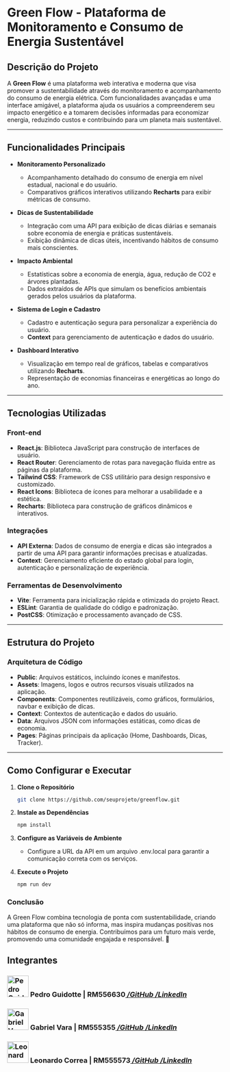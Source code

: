 # Green Flow - Plataforma de Monitoramento e Consumo de Energia Sustentável

## Descrição do Projeto

A **Green Flow** é uma plataforma web interativa e moderna que visa promover a sustentabilidade através do monitoramento e acompanhamento do consumo de energia elétrica. Com funcionalidades avançadas e uma interface amigável, a plataforma ajuda os usuários a compreenderem seu impacto energético e a tomarem decisões informadas para economizar energia, reduzindo custos e contribuindo para um planeta mais sustentável.

---

## Funcionalidades Principais

- **Monitoramento Personalizado**
  - Acompanhamento detalhado do consumo de energia em nível estadual, nacional e do usuário.
  - Comparativos gráficos interativos utilizando **Recharts** para exibir métricas de consumo.

- **Dicas de Sustentabilidade**
  - Integração com uma API para exibição de dicas diárias e semanais sobre economia de energia e práticas sustentáveis.
  - Exibição dinâmica de dicas úteis, incentivando hábitos de consumo mais conscientes.

- **Impacto Ambiental**
  - Estatísticas sobre a economia de energia, água, redução de CO2 e árvores plantadas.
  - Dados extraídos de APIs que simulam os benefícios ambientais gerados pelos usuários da plataforma.

- **Sistema de Login e Cadastro**
  - Cadastro e autenticação segura para personalizar a experiência do usuário.
  - **Context** para gerenciamento de autenticação e dados do usuário.

- **Dashboard Interativo**
  - Visualização em tempo real de gráficos, tabelas e comparativos utilizando **Recharts**.
  - Representação de economias financeiras e energéticas ao longo do ano.

---

## Tecnologias Utilizadas

### Front-end

- **React.js**: Biblioteca JavaScript para construção de interfaces de usuário.
- **React Router**: Gerenciamento de rotas para navegação fluida entre as páginas da plataforma.
- **Tailwind CSS**: Framework de CSS utilitário para design responsivo e customizado.
- **React Icons**: Biblioteca de ícones para melhorar a usabilidade e a estética.
- **Recharts**: Biblioteca para construção de gráficos dinâmicos e interativos.

### Integrações

- **API Externa**: Dados de consumo de energia e dicas são integrados a partir de uma API para garantir informações precisas e atualizadas.
- **Context**: Gerenciamento eficiente do estado global para login, autenticação e personalização de experiência.

### Ferramentas de Desenvolvimento

- **Vite**: Ferramenta para inicialização rápida e otimizada do projeto React.
- **ESLint**: Garantia de qualidade do código e padronização.
- **PostCSS**: Otimização e processamento avançado de CSS.

---

## Estrutura do Projeto

### Arquitetura de Código

- **Public**: Arquivos estáticos, incluindo ícones e manifestos.
- **Assets**: Imagens, logos e outros recursos visuais utilizados na aplicação.
- **Components**: Componentes reutilizáveis, como gráficos, formulários, navbar e exibição de dicas.
- **Context**: Contextos de autenticação e dados do usuário.
- **Data**: Arquivos JSON com informações estáticas, como dicas de economia.
- **Pages**: Páginas principais da aplicação (Home, Dashboards, Dicas, Tracker).

---

## Como Configurar e Executar

1. **Clone o Repositório**
   ```bash
   git clone https://github.com/seuprojeto/greenflow.git
    ```
2. **Instale as Dependências**

    ```bash
    npm install
    ```
3. **Configure as Variáveis de Ambiente**

    - Configure a URL da API em um arquivo .env.local para garantir a comunicação correta com os serviços.

4. **Execute o Projeto**

    ```bash
    npm run dev
    ```
### Conclusão
A Green Flow combina tecnologia de ponta com sustentabilidade, criando uma plataforma que não só informa, mas inspira mudanças positivas nos hábitos de consumo de energia. Contribuímos para um futuro mais verde, promovendo uma comunidade engajada e responsável. 🚀

<article>
        <h2>Integrantes</h2>
                <h3><img src="https://avatars.githubusercontent.com/u/129889380?v=4" width="50px" alt="Pedro Guidotte Icon">  Pedro Guidotte | RM556630<a href="https://github.com/peguidotte" target="_blank" style="font-style: italic">  /GitHub <i class="fab fa-github"></i></a>
                <a href="https://www.linkedin.com/in/pedro-guidotte/" target="_blank" style="font-style: italic">  /LinkedIn<i class="fab fa-linkedin"></i></a></h3>
                <h3><img src="https://avatars.githubusercontent.com/u/158540749?v=4)" width="50px" alt="Gabriel Vara Icon">  Gabriel Vara | RM555355<a href="https://github.com/gabrielvara" target="_blank" style="font-style: italic"> 
 /GitHub <i class="fab fa-github"></i></a>
                <a href="https://www.linkedin.com/in/gabriel-vara" target="_blank" style="font-style: italic">  /LinkedIn <i class="fab fa-linkedin"></i></a></h3>
                <h3><img src="https://avatars.githubusercontent.com/u/158527393?v=4" width="50px" alt="Leonardo Correa Icon">  Leonardo Correa | RM555573<a href="https://github.com/leocorreamello" target="_blank" style="font-style: italic">  /GitHub <i class="fab fa-github"></i></a>
                <a href="https://www.linkedin.com/in/leocorreamello/" target="_blank" style="font-style: italic">  /LinkedIn <i class="fab fa-linkedin"></i></a></h3>
</article>